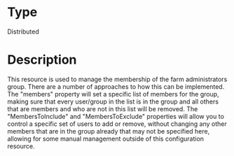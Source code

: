 # Type

Distributed

# Description

This resource is used to manage the membership of the farm administrators
group. There are a number of approaches to how this can be implemented. The
"members" property will set a specific list of members for the group, making
sure that every user/group in the list is in the group and all others that are
members and who are not in this list will be removed. The "MembersToInclude"
and "MembersToExclude" properties will allow you to control a specific set of
users to add or remove, without changing any other members that are in the
group already that may not be specified here, allowing for some manual
management outside of this configuration resource.
